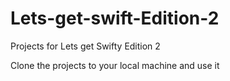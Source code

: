 # Lets-get-swift-Edition-2
Projects for Lets get Swifty Edition 2


Clone the projects to your local machine and use it
